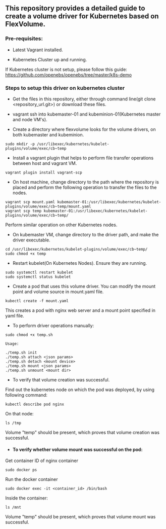 ## This repository provides a detailed guide to create a volume driver for Kubernetes based on FlexVolume.

### Pre-requisites:

* Latest Vagrant installed. 

* Kubernetes Cluster up and running.

If Kubernetes cluster is not setup, please follow this guide: https://github.com/openebs/openebs/tree/master/k8s-demo

### Steps to setup this driver on kubernetes cluster

* Get the files in this repository, either through command line(git clone <repository_url.git>) or download these files.

* vagrant ssh into kubemaster-01 and kubeminion-01(Kubernetes master and node VM's).

* Create a directory where flexvolume looks for the volume drivers, on both kubemaster and kubeminion.

```
sudo mkdir -p /usr/libexec/kubernetes/kubelet-plugins/volume/exec/cb~temp

```

* Install a vagrant plugin that helps to perform file transfer operations between host and vagrant VM.

```
vagrant plugin install vagrant-scp

```
* On host machine, change directory to the path where the repository is placed and perform the following operation to transfer the files to the nodes.

```
vagrant scp mount.yaml kubemaster-01:/usr/libexec/kubernetes/kubelet-plugins/volume/exec/cb~temp/mount.yaml
vagrant scp temp kubemaster-01:/usr/libexec/kubernetes/kubelet-plugins/volume/exec/cb~temp/
```

  Perform similar operation on other Kubernetes nodes.

* On kubemaster VM, change directory to the driver path, and make the driver executable.

```
cd /usr/libexec/kubernetes/kubelet-plugins/volume/exec/cb~temp/
sudo chmod +x temp
```

* Restart kubelet(On Kubernetes Nodes). Ensure they are running.

```
sudo systemctl restart kubelet
sudo systemctl status kubelet
```

* Create a pod that uses this volume driver. You can modify the mount point and volume source in mount.yaml file.

```
kubectl create -f mount.yaml
```

This creates a pod with nginx web server and a mount point specified in yaml file.

*  To perform driver operations manually: 

```
sudo chmod +x temp.sh

Usage:

./temp.sh init
./temp.sh attach <json params>
./temp.sh detach <mount device>
./temp.sh mount <json params>
./temp.sh unmount <mount dir>

```

* To verify that volume creation was successful.

Find out the kubernetes node on which the pod was deployed, by using following command:
```
kubectl describe pod nginx
```

On that node:
```
ls /tmp
```

Volume "temp" should be present, which proves that volume creation was successful.

* #### To verify whether volume mount was successful on the pod:

Get container ID of nginx container
```
sudo docker ps
```
Run the docker container
```
sudo docker exec -it <container_id> /bin/bash
```
Inside the container:
```
ls /mnt
```
Volume "temp" should be present, which proves that volume mount was successful.

